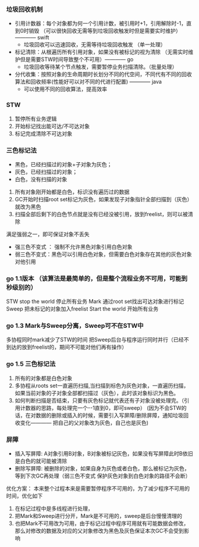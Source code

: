 ### 垃圾回收机制
* 引用计数器：每个对象都为何一个引用计数，被引用时+1，引用解除时-1，直到0时销毁 （可以很快回收无需等到垃圾回收触发时但是需要实时维护） ———— swift
  * 垃圾回收可以迅速回收，无需等待垃圾回收触发 （单一处理）
* 标记清除：从根遍历所有引用对象，如果没有被标记的视为清除 （无需实时维护但是需要STW时间导致整个不可用）———— go
  * 垃圾回收等待某个节点触发，需要暂停业务扫描清除。（批量处理）
* 分代收集：按照对象的生命周期时长划分不同的代空间，不同代有不同的回收算法和回收频率(性能好可以对不同的代进行配置) ———— java
  * 可以使用不同的回收算法，提高效率


### STW
1. 暂停所有业务逻辑 
2. 开始标记找出能可达/不可达对象 
3. 标记完成清除不可达对象

### 三色标记法 
* 黑色，已经扫描过的对象+子对象为灰色； 
* 灰色，已经扫描过的对象； 
* 白色，没有扫描的对象

1. 所有对象刚开始都是白色，标识没有遍历过的数据
2. GC开始时扫描root set标记为灰色，如果发现子对象指针全部扫描到（灰色）就改为黑色
3. 扫描全部后剩下的白色节点就是没有已经没被引用，放到freelist，则可以被清除

满足强弱之一，即可保证对象不丢失
* 强三色不变式 ： 强制不允许黑色对象引用白色对象 
* 弱三色不变式：黑色可以引用白色对象，但需要白色对象存在其他的灰色对象对他引用

###  go 1.1版本 （该算法是最简单的，但是整个流程业务不可用，可能到秒级别的）
STW stop the world 停止所有业务
Mark 通过root set找出可达对象进行标记
Sweep 把未标记的对象加入freelist
Start the world 开始所有业务

### go 1.3 Mark与Sweep分离，Sweep可不在STW中
多协程同时mark减少了STW的时间
把Sweep后台与程序运行同时并行（已经不到达的放到freelist的，期间不可能对他们再有操作）

### go 1.5 三色标记法
1. 所有的对象都是白色对象
2. 多协程从roots set一直遍历扫描,当扫描到标色为灰色对象，一直遍历扫描，如果当前对象的子对象全部都扫描过（灰色），此时该对象标识为黑色。
3. 如何判断扫描是否结束，只要有灰色标记就代表还有子对象没被处理完。（引用计数器的思路，每处理完一个--1直到0，即可sweep）
(因为不会STW的话，在对数据的删除或插入的时候，需要引入写屏障/删除屏障，通知垃圾回收变化———— 把自己的父对象改为灰色，自己也是灰色)

###  屏障
* 插入写屏障: A对象引用B对象，B对象被标记灰色，如果没有写屏障此时B依旧是白色的就可能被清除 
* 删除写屏障: 被删除的对象，如果自身为灰色或者白色，那么被标记为灰色，等到下次GC再处理（弱三色不变式 保护灰色对象到白色对象的路径不会断）


优化方案：
本来整个过程本来是需要暂停程序不可用的，为了减少程序不可用的时间，优化如下
1. 在标记过程中是多线程进行处理，
2. 把Mark和Sweep进行分开，Mark是不可用的，sweep是后台慢慢清理的
3. 也把Mark不可用改为可用，由于标记过程中程序可用就有可能数据会修改，那么对修改的数据及对应的父对象修改为黑色及灰色保证本次GC不会受到影响
